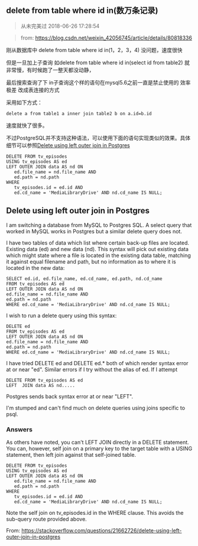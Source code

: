 ## delete from table where id in(数万条记录)

> 从未完美过 2018-06-26 17:28:54

> from: https://blog.csdn.net/weixin_42056745/article/details/80818336

刚从数据库中 delete from table where id in(1，2，3，4) 没问题，速度很快

但是一旦加上子查询 如delete from table where id in(select id from table2)  就非常慢，有时候跑了一整天都没动静，

最后搜索查询了下  in子查询这个样的语句在mysql5.6之前一直是禁止使用的 效率极差 改成表连接的方式

采用如下方式：

```
delete a from table1 a inner join table2 b on a.id=b.id
```

速度就快了很多。

不过PostgreSQL并不支持这种语法，可以使用下面的语句实现类似的效果。具体细节可以参照[Delete using left outer join in Postgres](https://stackoverflow.com/questions/21662726/delete-using-left-outer-join-in-postgres)

```
DELETE FROM tv_episodes
USING tv_episodes AS ed
LEFT OUTER JOIN data AS nd ON
   ed.file_name = nd.file_name AND 
   ed.path = nd.path
WHERE
   tv_episodes.id = ed.id AND
   ed.cd_name = 'MediaLibraryDrive' AND nd.cd_name IS NULL;
```

## Delete using left outer join in Postgres

I am switching a database from MySQL to Postgres SQL. A select query that worked in MySQL works in Postgres but a similar delete query does not.

I have two tables of data which list where certain back-up files are located. Existing data (ed) and new data (nd). This syntax will pick out existing data which might state where a file is located in the existing data table, matching it against equal filename and path, but no information as to where it is located in the new data:

```
SELECT ed.id, ed.file_name, ed.cd_name, ed.path, nd.cd_name
FROM tv_episodes AS ed
LEFT OUTER JOIN data AS nd ON
ed.file_name = nd.file_name AND 
ed.path = nd.path
WHERE ed.cd_name = 'MediaLibraryDrive' AND nd.cd_name IS NULL;
```

I wish to run a delete query using this syntax:

```
DELETE ed
FROM tv_episodes AS ed
LEFT OUTER JOIN data AS nd ON
ed.file_name = nd.file_name AND 
ed.path = nd.path
WHERE ed.cd_name = 'MediaLibraryDrive' AND nd.cd_name IS NULL;
```

I have tried DELETE ed and DELETE ed.* both of which render syntax error at or near "ed". Similar errors if I try without the alias of ed. If I attempt

```
DELETE FROM tv_episodes AS ed
LEFT  JOIN data AS nd.....
```

Postgres sends back syntax error at or near "LEFT".

I'm stumped and can't find much on delete queries using joins specific to psql.


### Answers

As others have noted, you can't LEFT JOIN directly in a DELETE statement. You can, however, self join on a primary key to the target table with a USING statement, then left join against that self-joined table.

```
DELETE FROM tv_episodes
USING tv_episodes AS ed
LEFT OUTER JOIN data AS nd ON
   ed.file_name = nd.file_name AND 
   ed.path = nd.path
WHERE
   tv_episodes.id = ed.id AND
   ed.cd_name = 'MediaLibraryDrive' AND nd.cd_name IS NULL;
```

Note the self join on tv_episodes.id in the WHERE clause. This avoids the sub-query route provided above.


From: https://stackoverflow.com/questions/21662726/delete-using-left-outer-join-in-postgres
